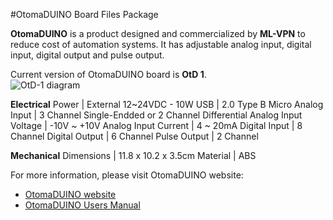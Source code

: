 #OtomaDUINO Board Files Package

**OtomaDUINO** is a product designed and commercialized by **ML-VPN** to reduce cost of automation systems. It has adjustable analog input, digital input, digital output and pulse output.

Current version of OtomaDUINO board is **OtD 1**.<br/>
![OtD-1 diagram](https://www.ml-vpn.com/en/media/img/OtD_sketch-EN.jpg)


**Electrical**
Power | External 12~24VDC - 10W
USB | 2.0 Type B Micro
Analog Input | 3 Channel Single-Endded or 2 Channel Differential
Analog Input Voltage | -10V ~ +10V
Analog Input Current | 4 ~ 20mA
Digital Input | 8 Channel
Digital Output | 6 Channel
Pulse Output | 2 Channel

**Mechanical**
Dimensions | 11.8 x 10.2 x 3.5cm
Material | ABS


For more information, please visit OtomaDUINO website:
- [OtomaDUINO website](https://www.ml-vpn.com/en/others_OtD.html)
- [OtomaDUINO Users Manual](https://www.ml-vpn.com/en/media/docs/OtD%20User%20Manual%20EN%20web.pdf)
